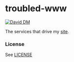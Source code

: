 # troubled-www

[![David DM](https://david-dm.org/michaelnisi/troubled-www.svg)](http://david-dm.org/michaelnisi/troubled-www)

The services that drive my [site](http://troubled.pro).

### License
See [LICENSE](https://raw.github.com/michaelnisi/troubled-www/master/LICENSE)
